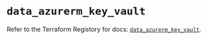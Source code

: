 # `data_azurerm_key_vault`

Refer to the Terraform Registory for docs: [`data_azurerm_key_vault`](https://registry.terraform.io/providers/hashicorp/azurerm/3.75.0/docs/data-sources/key_vault).
